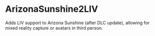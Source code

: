 # ArizonaSunshine2LIV
Adds LIV support to Arizona Sunshine (after DLC update), allowing for mixed reality capture or avatars in third person.
